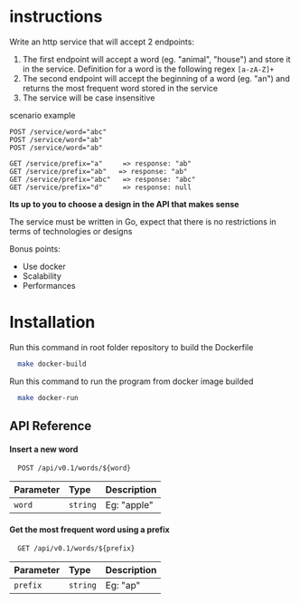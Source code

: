 # instructions

Write an http service that will accept 2 endpoints:

1. The first endpoint will accept a word (eg. "animal", "house") and store it in the service. Definition for a word is the following regex `[a-zA-Z]+`
2. The second endpoint will accept the beginning of a word (eg. "an") and returns the most frequent word stored in the service
3. The service will be case insensitive

scenario example
```
POST /service/word="abc"
POST /service/word="ab"
POST /service/word="ab"

GET /service/prefix="a"     => response: "ab"
GET /service/prefix="ab"   => response: "ab"
GET /service/prefix="abc"   => response: "abc"
GET /service/prefix="d"     => response: null
```

**Its up to you to choose a design in the API that makes sense**

The service must be written in Go, expect that there is no restrictions in terms of technologies or designs

Bonus points:
- Use docker
- Scalability
- Performances

# Installation

Run this command in root folder repository to build the Dockerfile

```bash
  make docker-build
```
Run this command to run the program from docker image builded

```bash
  make docker-run
```
## API Reference

#### Insert a new word

```http
  POST /api/v0.1/words/${word}
```

| Parameter | Type     | Description                |
| :-------- | :------- | :------------------------- |
| `word` | `string` | Eg: "apple" |

#### Get the most frequent word using a prefix

```http
  GET /api/v0.1/words/${prefix}
```

| Parameter | Type     | Description                       |
| :-------- | :------- | :-------------------------------- |
| `prefix`      | `string` | Eg: "ap" |
